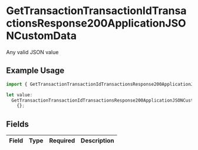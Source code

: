 # GetTransactionTransactionIdTransactionsResponse200ApplicationJSONCustomData

Any valid JSON value

## Example Usage

```typescript
import { GetTransactionTransactionIdTransactionsResponse200ApplicationJSONCustomData } from "jani-payments/models/operations";

let value:
  GetTransactionTransactionIdTransactionsResponse200ApplicationJSONCustomData =
    {};
```

## Fields

| Field       | Type        | Required    | Description |
| ----------- | ----------- | ----------- | ----------- |